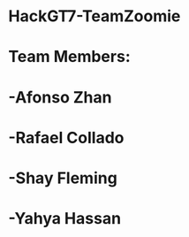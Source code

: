 # HackGT7-TeamZoomie

# Team Members:
#  -Afonso Zhan
#  -Rafael Collado
#  -Shay Fleming
#  -Yahya Hassan
